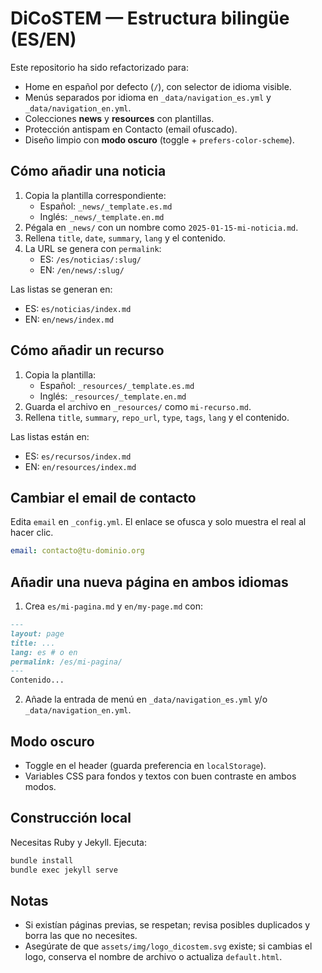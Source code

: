 
# DiCoSTEM — Estructura bilingüe (ES/EN)

Este repositorio ha sido refactorizado para:
- Home en español por defecto (`/`), con selector de idioma visible.
- Menús separados por idioma en `_data/navigation_es.yml` y `_data/navigation_en.yml`.
- Colecciones **news** y **resources** con plantillas.
- Protección antispam en Contacto (email ofuscado).
- Diseño limpio con **modo oscuro** (toggle + `prefers-color-scheme`).

## Cómo añadir una **noticia**
1. Copia la plantilla correspondiente:
   - Español: `_news/_template.es.md`
   - Inglés: `_news/_template.en.md`
2. Pégala en `_news/` con un nombre como `2025-01-15-mi-noticia.md`.
3. Rellena `title`, `date`, `summary`, `lang` y el contenido.
4. La URL se genera con `permalink`:
   - ES: `/es/noticias/:slug/`
   - EN: `/en/news/:slug/`

Las listas se generan en:
- ES: `es/noticias/index.md`
- EN: `en/news/index.md`

## Cómo añadir un **recurso**
1. Copia la plantilla:
   - Español: `_resources/_template.es.md`
   - Inglés: `_resources/_template.en.md`
2. Guarda el archivo en `_resources/` como `mi-recurso.md`.
3. Rellena `title`, `summary`, `repo_url`, `type`, `tags`, `lang` y el contenido.

Las listas están en:
- ES: `es/recursos/index.md`
- EN: `en/resources/index.md`

## Cambiar el email de contacto
Edita `email` en `_config.yml`. El enlace se ofusca y solo muestra el real al hacer clic.

```yml
email: contacto@tu-dominio.org
```

## Añadir una nueva página en ambos idiomas
1. Crea `es/mi-pagina.md` y `en/my-page.md` con:
```md
---
layout: page
title: ...
lang: es # o en
permalink: /es/mi-pagina/
---
Contenido...
```
2. Añade la entrada de menú en `_data/navigation_es.yml` y/o `_data/navigation_en.yml`.

## Modo oscuro
- Toggle en el header (guarda preferencia en `localStorage`).
- Variables CSS para fondos y textos con buen contraste en ambos modos.

## Construcción local
Necesitas Ruby y Jekyll. Ejecuta:
```bash
bundle install
bundle exec jekyll serve
```

## Notas
- Si existían páginas previas, se respetan; revisa posibles duplicados y borra las que no necesites.
- Asegúrate de que `assets/img/logo_dicostem.svg` existe; si cambias el logo, conserva el nombre de archivo o actualiza `default.html`.
